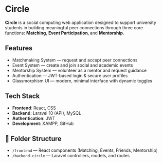 # Circle

**Circle** is a social computing web application designed to support university students in building meaningful peer connections through three core functions: **Matching**, **Event Participation**, and **Mentorship**.

## Features

-  Matchmaking System — request and accept peer connections
-  Event System — create and join social and academic events
-  Mentorship System — volunteer as a mentor and request guidance
-  Authentication — JWT-based login & secure user profiles
-  Glassmorphism UI — modern, minimal interface with dynamic toggles

## Tech Stack

- **Frontend**: React, CSS
- **Backend**: Laravel 10 (API), MySQL
- **Authentication**: JWT 
- **Development**: XAMPP, GitHub

## 📁 Folder Structure

- `/frontend` — React components (Matching, Events, Friends, Mentorship)
- `/backend-circle` — Laravel controllers, models, and routes


